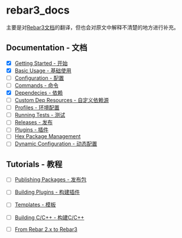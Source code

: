 # rebar3_docs

主要是对[Rebar3文档](http://www.rebar3.org/docs)的翻译，但也会对原文中解释不清楚的地方进行补充。

## Documentation - 文档

- [x] [Getting Started - 开始](documentation/GettingStarted.md)
- [x] [Basic Usage - 基础使用](documentation/BasicUsage.md)
- [ ] [Configuration - 配置](documentation/Configuration.md)
- [ ] [Commands - 命令](documentation/Commands.md)
- [x] [Dependecies - 依赖](documentation/Dependencies.md)
- [ ] [Custom Dep Resources - 自定义依赖源](documentation/CustomDepResources.md)
- [ ] [Profiles - 环境配置](documentation/Profiles.md)
- [ ] [Running Tests - 测试](documentation/RunningTests.md)
- [ ] [Releases - 发布](documentation/Releases.md)
- [ ] [Plugins - 插件](documentation/Plugins.md)
- [ ] [Hex Package Management](documentation/HexPackageManagement.md)
- [ ] [Dynamic Configuration - 动态配置](documentation/DynamicConfiguration.md)

## Tutorials - 教程

- [ ] [Publishing Packages - 发布包](tutorials/PublishingPackages.md)
- [ ] [Building Plugins - 构建插件](tutorials/BuildingPlugins.md)
- [ ] [Templates - 模板](tutorials/Templates.md)
- [ ] [Building C/C++ - 构建C/C++](tutorials/BuildingCAndC++.md)
- [ ] [From Rebar 2.x to Rebar3](tutorials/Rebar2ToRebar3.md)


